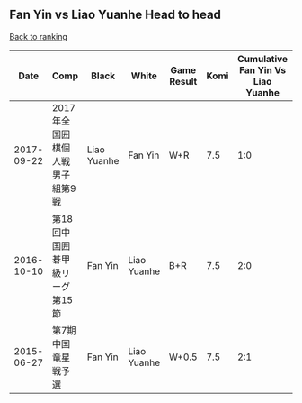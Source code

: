 ## Fan Yin vs Liao Yuanhe Head to head

[Back to ranking](../../index.md)




| **Date** | **Comp** | **Black** | **White** | **Game Result** | **Komi** | **Cumulative Fan Yin Vs Liao Yuanhe** | **Fan Yin Streak** | **Liao Yuanhe Streak** | 
| --- | --- | --- | --- | --- | --- | --- | --- | --- |
| 2017-09-22 | 2017年全国囲棋個人戦男子組第9戦 | Liao Yuanhe | Fan Yin | W+R | 7.5 | 1:0 | 1 | 0 | 
| 2016-10-10 | 第18回中国囲碁甲級リーグ第15節 | Fan Yin | Liao Yuanhe | B+R | 7.5 | 2:0 | 2 | 0 | 
| 2015-06-27 | 第7期中国竜星戦予選 | Fan Yin | Liao Yuanhe | W+0.5 | 7.5 | 2:1 | 0 | 1 |




